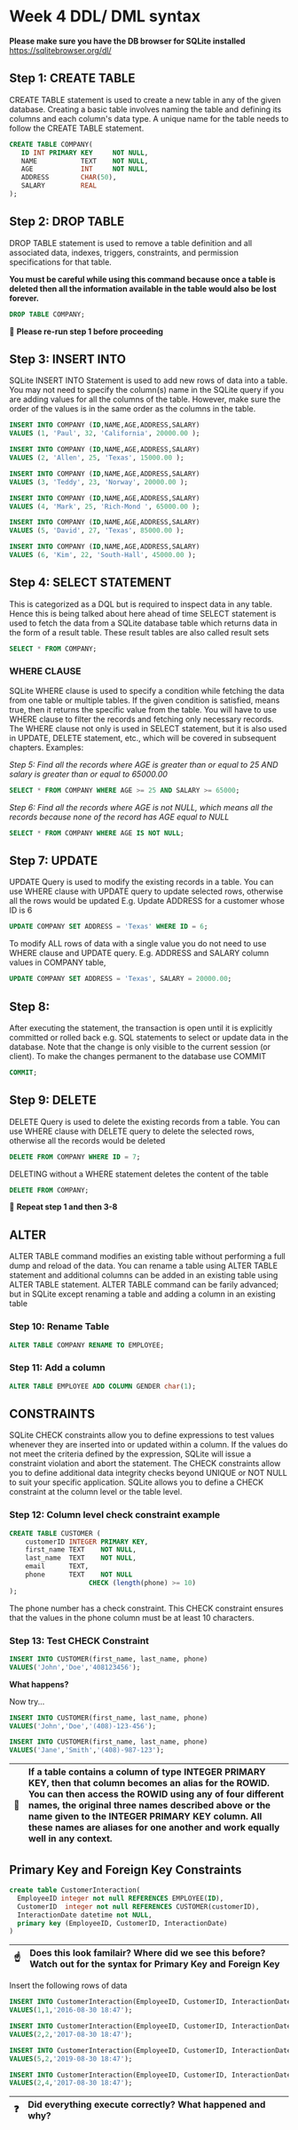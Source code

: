 # Week 4 DDL/ DML syntax
**Please make sure you have the DB browser for SQLite  installed** https://sqlitebrowser.org/dl/
## Step 1: CREATE TABLE
CREATE TABLE statement is used to create a new table in any of the given database. Creating a basic table involves naming the table and defining its columns and each column's data type.
A unique name for the table needs to follow the CREATE TABLE statement. 

```sql
CREATE TABLE COMPANY(
   ID INT PRIMARY KEY     NOT NULL,
   NAME           TEXT    NOT NULL,
   AGE            INT     NOT NULL,
   ADDRESS        CHAR(50),
   SALARY         REAL
);
```
## Step 2: DROP TABLE
DROP TABLE statement is used to remove a table definition and all associated data, indexes, triggers, constraints, and permission specifications for that table.

**You must be careful while using this command because once a table is deleted then all the information available in the table would also be lost forever.**
```sql
DROP TABLE COMPANY;
```
:red_circle: **Please re-run step 1 before proceeding**
## Step 3: INSERT INTO
SQLite INSERT INTO Statement is used to add new rows of data into a table. 
You may not need to specify the column(s) name in the SQLite query if you are adding values for all the columns of the table. However, make sure the order of the values is in the same order as the columns in the table.
```sql
INSERT INTO COMPANY (ID,NAME,AGE,ADDRESS,SALARY)
VALUES (1, 'Paul', 32, 'California', 20000.00 );

INSERT INTO COMPANY (ID,NAME,AGE,ADDRESS,SALARY)
VALUES (2, 'Allen', 25, 'Texas', 15000.00 );

INSERT INTO COMPANY (ID,NAME,AGE,ADDRESS,SALARY)
VALUES (3, 'Teddy', 23, 'Norway', 20000.00 );

INSERT INTO COMPANY (ID,NAME,AGE,ADDRESS,SALARY)
VALUES (4, 'Mark', 25, 'Rich-Mond ', 65000.00 );

INSERT INTO COMPANY (ID,NAME,AGE,ADDRESS,SALARY)
VALUES (5, 'David', 27, 'Texas', 85000.00 );

INSERT INTO COMPANY (ID,NAME,AGE,ADDRESS,SALARY)
VALUES (6, 'Kim', 22, 'South-Hall', 45000.00 );

```
## Step 4: SELECT STATEMENT
This is categorized as a DQL but is required to inspect data in any table. Hence this is being talked about here ahead of time
SELECT statement is used to fetch the data from a SQLite database table which returns data in the form of a result table. These result tables are also called result sets

```sql
SELECT * FROM COMPANY;
```
### WHERE CLAUSE
SQLite WHERE clause is used to specify a condition while fetching the data from one table or multiple tables.
If the given condition is satisfied, means true, then it returns the specific value from the table. You will have to use WHERE clause to filter the records and fetching only necessary records.
The WHERE clause not only is used in SELECT statement, but it is also used in UPDATE, DELETE statement, etc., which will be covered in subsequent chapters.
Examples:

_Step 5: Find all the records where AGE is greater than or equal to 25 AND salary is greater than or equal to 65000.00_

```sql
SELECT * FROM COMPANY WHERE AGE >= 25 AND SALARY >= 65000;
```
_Step 6: Find all the records where AGE is not NULL, which means all the records because none of the record has AGE equal to NULL_

```sql
SELECT * FROM COMPANY WHERE AGE IS NOT NULL;
```
## Step 7: UPDATE
UPDATE Query is used to modify the existing records in a table. You can use WHERE clause with UPDATE query to update selected rows, otherwise all the rows would be updated
E.g. Update ADDRESS for a customer whose ID is 6
```sql
UPDATE COMPANY SET ADDRESS = 'Texas' WHERE ID = 6;
```
To modify ALL rows of data with a single value you do not need to use WHERE clause and UPDATE query. E.g. ADDRESS and SALARY column values in COMPANY table,
```sql
UPDATE COMPANY SET ADDRESS = 'Texas', SALARY = 20000.00;
```
## Step 8: 
After executing the statement, the transaction is open until it is explicitly committed or rolled back e.g.  SQL statements to select or update data in the database. Note that the change is only visible to the current session (or client).
To make the changes permanent to the database use COMMIT 
```sql
COMMIT;
```
## Step 9: DELETE
DELETE Query is used to delete the existing records from a table. You can use WHERE clause with DELETE query to delete the selected rows, otherwise all the records would be deleted
 ```sql
 DELETE FROM COMPANY WHERE ID = 7;
 ```
 DELETING without a WHERE statement deletes the content of the table
 ```sql
 DELETE FROM COMPANY;
 ```
 :red_circle: **Repeat step 1 and then 3-8**
 ## ALTER
ALTER TABLE command modifies an existing table without performing a full dump and reload of the data. You can rename a table using ALTER TABLE statement and additional columns can be added in an existing table using ALTER TABLE statement.
ALTER TABLE command can be farily advanced; but in SQLite except renaming a table and adding a column in an existing table

### Step 10: Rename Table
```sql
ALTER TABLE COMPANY RENAME TO EMPLOYEE;
```
### Step 11: Add a column
```sql
ALTER TABLE EMPLOYEE ADD COLUMN GENDER char(1);
```

## CONSTRAINTS
SQLite CHECK constraints allow you to define expressions to test values whenever they are inserted into or updated within a column. If the values do not meet the criteria defined by the expression, SQLite will issue a constraint violation and abort the statement. The CHECK constraints allow you to define additional data integrity checks beyond UNIQUE or NOT NULL to suit your specific application. SQLite allows you to define a CHECK constraint at the column level or the table level.

### Step 12: Column level check constraint example
```sql
CREATE TABLE CUSTOMER (
    customerID INTEGER PRIMARY KEY,
    first_name TEXT    NOT NULL,
    last_name  TEXT    NOT NULL,
    email      TEXT,
    phone      TEXT    NOT NULL
                    CHECK (length(phone) >= 10) 
);
```
The phone number has a check constraint. This CHECK constraint ensures that the values in the phone column must be at least 10 characters.

### Step 13: Test CHECK Constraint

```sql
INSERT INTO CUSTOMER(first_name, last_name, phone)
VALUES('John','Doe','408123456');
```
**What happens?**

Now try...

```sql
INSERT INTO CUSTOMER(first_name, last_name, phone)
VALUES('John','Doe','(408)-123-456');

INSERT INTO CUSTOMER(first_name, last_name, phone)
VALUES('Jane','Smith','(408)-987-123');
```

| :memo:        |If a table contains a column of type INTEGER PRIMARY KEY, then that column becomes an alias for the ROWID. You can then access the ROWID using any of four different names, the original three names described above or the name given to the INTEGER PRIMARY KEY column. All these names are aliases for one another and work equally well in any context.      |
|---------------|:------------------------|

## Primary Key and Foreign Key Constraints

```sql
create table CustomerInteraction(
  EmployeeID integer not null REFERENCES EMPLOYEE(ID),
  CustomerID  integer not null REFERENCES CUSTOMER(customerID),
  InteractionDate datetime not NULL,
  primary key (EmployeeID, CustomerID, InteractionDate)
)
```

| :point_up:    | Does this look familair? Where did we see this before? Watch out for the syntax for Primary Key and Foreign Key|
|---------------|:------------------------|

Insert the following rows of data
```sql
INSERT INTO CustomerInteraction(EmployeeID, CustomerID, InteractionDate)
VALUES(1,1,'2016-08-30 18:47');

INSERT INTO CustomerInteraction(EmployeeID, CustomerID, InteractionDate)
VALUES(2,2,'2017-08-30 18:47');

INSERT INTO CustomerInteraction(EmployeeID, CustomerID, InteractionDate)
VALUES(5,2,'2019-08-30 18:47');

INSERT INTO CustomerInteraction(EmployeeID, CustomerID, InteractionDate)
VALUES(2,4,'2017-08-30 18:47');
```
| :question: | Did everything execute correctly? What happened and why?|
|---------------|:------------------------|



